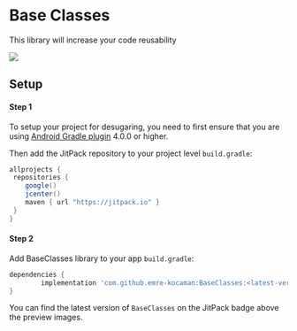 # Base Classes
This library will increase your code reusability

[![](https://jitpack.io/v/emre-kocaman/BaseClasses.svg)](https://jitpack.io/#emre-kocaman/BaseClasses)

## Setup

#### Step 1

To setup your project for desugaring, you need to first ensure that you are using [Android Gradle plugin](https://developer.android.com/studio/releases/gradle-plugin#updating-plugin) 4.0.0 or higher.

Then add the JitPack repository to your project level `build.gradle`:

```groovy
allprojects {
 repositories {
    google()
    jcenter()
    maven { url "https://jitpack.io" }
 }
}
```

#### Step 2

Add BaseClasses library to your app `build.gradle`:

```groovy
dependencies {
        implementation 'com.github.emre-kocaman:BaseClasses:<latest-version-here>'
}
```

You can find the latest version of `BaseClasses` on the JitPack badge above the preview images.

